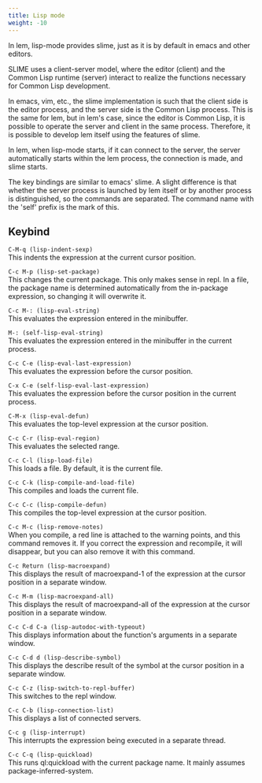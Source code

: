 ```yaml
---
title: Lisp mode
weight: -10
---
```


In lem, lisp-mode provides slime, just as it is by default in emacs and other editors.

SLIME uses a client-server model, where the editor (client) and the Common Lisp runtime (server) interact to realize the functions necessary for Common Lisp development.

In emacs, vim, etc., the slime implementation is such that the client side is the editor process, and the server side is the Common Lisp process. This is the same for lem, but in lem's case, since the editor is Common Lisp, it is possible to operate the server and client in the same process. Therefore, it is possible to develop lem itself using the features of slime.

In lem, when lisp-mode starts, if it can connect to the server, the server automatically starts within the lem process, the connection is made, and slime starts.

The key bindings are similar to emacs' slime. A slight difference is that whether the server process is launched by lem itself or by another process is distinguished, so the commands are separated. The command name with the 'self' prefix is the mark of this.

## Keybind
`C-M-q (lisp-indent-sexp)`  
This indents the expression at the current cursor position.

`C-c M-p (lisp-set-package)`  
This changes the current package. This only makes sense in repl. In a file, the package name is determined automatically from the in-package expression, so changing it will overwrite it.

`C-c M-: (lisp-eval-string)`  
This evaluates the expression entered in the minibuffer.

`M-: (self-lisp-eval-string)`  
This evaluates the expression entered in the minibuffer in the current process.

`C-c C-e (lisp-eval-last-expression)`  
This evaluates the expression before the cursor position.

`C-x C-e (self-lisp-eval-last-expression)`  
This evaluates the expression before the cursor position in the current process.

`C-M-x (lisp-eval-defun)`  
This evaluates the top-level expression at the cursor position.

`C-c C-r (lisp-eval-region)`  
This evaluates the selected range.

`C-c C-l (lisp-load-file)`  
This loads a file. By default, it is the current file.

`C-c C-k (lisp-compile-and-load-file)`  
This compiles and loads the current file.

`C-c C-c (lisp-compile-defun)`  
This compiles the top-level expression at the cursor position.

`C-c M-c (lisp-remove-notes)`  
When you compile, a red line is attached to the warning points, and this command removes it. If you correct the expression and recompile, it will disappear, but you can also remove it with this command.

`C-c Return (lisp-macroexpand)`  
This displays the result of macroexpand-1 of the expression at the cursor position in a separate window.

`C-c M-m (lisp-macroexpand-all)`  
This displays the result of macroexpand-all of the expression at the cursor position in a separate window.

`C-c C-d C-a (lisp-autodoc-with-typeout)`  
This displays information about the function's arguments in a separate window.

`C-c C-d d (lisp-describe-symbol)`  
This displays the describe result of the symbol at the cursor position in a separate window.

`C-c C-z (lisp-switch-to-repl-buffer)`  
This switches to the repl window.

`C-c C-b (lisp-connection-list)`  
This displays a list of connected servers.

`C-c g (lisp-interrupt)`  
This interrupts the expression being executed in a separate thread.

`C-c C-q (lisp-quickload)`  
This runs ql:quickload with the current package name. It mainly assumes package-inferred-system.
